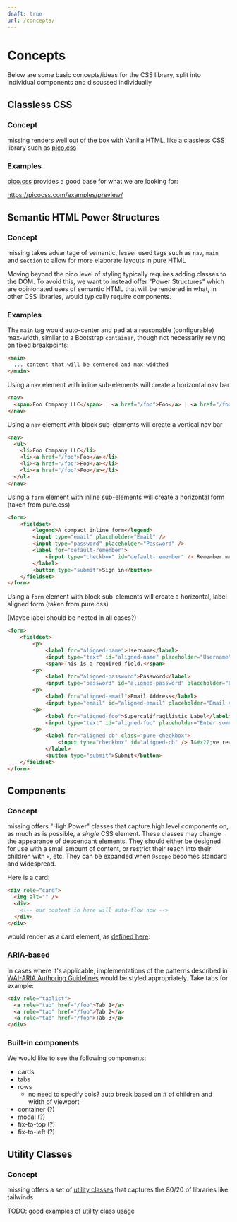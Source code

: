 ```yaml
---
draft: true
url: /concepts/
---
```


# Concepts

Below are some basic concepts/ideas for the CSS library, split into individual components and discussed individually

## Classless CSS

### Concept

missing renders well out of the box with Vanilla HTML, like a classless CSS library such as [pico.css]

### Examples

[pico.css] provides a good base for what we are looking for:

https://picocss.com/examples/preview/

[pico.css]: https://picocss.com

## Semantic HTML Power Structures

### Concept

missing takes advantage of semantic, lesser used tags such as `nav`, `main` and `section` to allow for more elaborate layouts in pure HTML

Moving beyond the pico level of styling typically requires adding classes to the DOM.  To avoid this, we want to
instead offer "Power Structures" which are opinionated uses of semantic HTML that will be rendered in what, in
other CSS libraries, would typically require components.

### Examples

The `main` tag would auto-center and pad at a reasonable (configurable) max-width, similar to a Bootstrap
`container`, though not necessarily relying on fixed breakpoints:

```html
<main>
  ... content that will be centered and max-widthed
</main>
```

Using a `nav` element with inline sub-elements will create a horizontal nav bar

```html
<nav>
  <span>Foo Company LLC</span> | <a href="/foo">Foo</a> | <a href="/foo">Foo</a> | <a href="/foo">Foo</a>
</nav>
```

Using a `nav` element with block sub-elements will create a vertical nav bar

```html
<nav>
  <ul>
    <li>Foo Company LLC</li>
    <li><a href="/foo">Foo</a></li>
    <li><a href="/foo">Foo</a></li>
    <li><a href="/foo">Foo</a></li>
  </ul>
</nav>
```

Using a `form` element with inline sub-elements will create a horizontal form (taken from pure.css)

```html
<form>
    <fieldset>
        <legend>A compact inline form</legend>
        <input type="email" placeholder="Email" />
        <input type="password" placeholder="Password" />
        <label for="default-remember">
            <input type="checkbox" id="default-remember" /> Remember me
        </label>
        <button type="submit">Sign in</button>
    </fieldset>
</form>

```

Using a `form` element with block sub-elements will create a horizontal, label aligned form (taken from pure.css)

(Maybe label should be nested in all cases?)

```html
<form>
    <fieldset>
        <p>
            <label for="aligned-name">Username</label>
            <input type="text" id="aligned-name" placeholder="Username" />
            <span>This is a required field.</span>
        <p>
            <label for="aligned-password">Password</label>
            <input type="password" id="aligned-password" placeholder="Password" />
        <p>
            <label for="aligned-email">Email Address</label>
            <input type="email" id="aligned-email" placeholder="Email Address" />
        <p>
            <label for="aligned-foo">Supercalifragilistic Label</label>
            <input type="text" id="aligned-foo" placeholder="Enter something here..." />
        <p>
            <label for="aligned-cb" class="pure-checkbox">
                <input type="checkbox" id="aligned-cb" /> I&#x27;ve read the terms and conditions
            </label>
            <button type="submit">Submit</button>
    </fieldset>
</form>
```

##  Components

### Concept

missing offers "High Power" classes that capture high level components on, as much as is possible, a *single* CSS element.
These classes may change the appearance of descendant elements. They should either be designed for use with a small amount
of content, or restrict their reach into their children with `>`, etc. They can be expanded when `@scope` becomes standard
and widespread.

Here is a card:

```html
<div role="card">
  <img alt="" />
  <div>
    <!-- our content in here will auto-flow now -->
  </div>
</div>
```

would render as a card element, as [defined here](https://piccalil.li/blog/cube-css/):

### ARIA-based

In cases where it's applicable, implementations of the patterns described in [WAI-ARIA Authoring Guidelines]
would be styled appropriately. Take tabs for example:

```html
<div role="tablist">
  <a role="tab" href="/foo">Tab 1</a>
  <a role="tab" href="/foo">Tab 2</a>
  <a role="tab" href="/foo">Tab 3</a>
</div>
```

[WAI-ARIA Authoring Guidelines]: https://www.w3.org/TR/wai-aria-practices-1.2/

### Built-in components

We would like to see the following components:

* cards
* tabs
* rows
  * no need to specify cols? auto break based on # of children and width of viewport
* container (?)
* modal (?)
* fix-to-top (?)
* fix-to-left (?)

## Utility Classes

### Concept

missing offers a set of [utility classes](https://cube.fyi/utility.html) that captures the 80/20 of libraries like tailwinds

TODO: good examples of utility class usage

